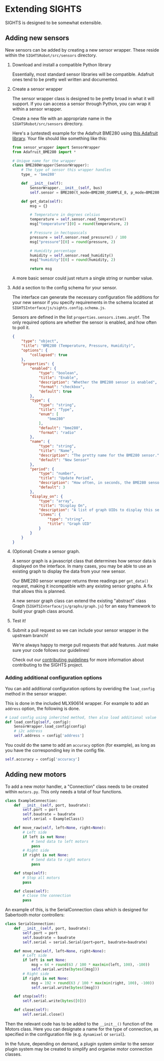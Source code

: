 # Extending SIGHTS

SIGHTS is designed to be somewhat extensible.

## Adding new sensors

New sensors can be added by creating a new sensor wrapper. These reside within the `SIGHTSRobot/src/sensors` directory.

1. Download and install a compatible Python library

    Essentially, most standard sensor libraries will be compatible. Adafruit ones tend to be pretty well written and documented.

2. Create a sensor wrapper

    The sensor wrapper class is designed to be pretty broad in what it will support. If you can access a sensor through Python, you can wrap it within a sensor wrapper.

    Create a new file with an appropriate name in the `SIGHTSRobot/src/sensors` directory.

    Here's a (untested) example for the Adafruit BME280 using [this Adafruit library](https://github.com/adafruit/Adafruit_Python_BME280). Your file should like something like this:

    ```python
    from sensor_wrapper import SensorWrapper
    from Adafruit_BME280 import *

    # Unique name for the wrapper
    class BME280Wrapper(SensorWrapper):
        # The type of sensor this wrapper handles
        type_ = 'bme280'

        def __init__(self):
            SensorWrapper.__init__(self, bus)
            self.sensor = BME280(t_mode=BME280_OSAMPLE_8, p_mode=BME280_OSAMPLE_8, h_mode=BME280_OSAMPLE_8)

        def get_data(self):
            msg = {}

            # Temperature in degrees celsius
            temperature = self.sensor.read_temperature()
            msg["temperature"][0] = round(temperature, 2)

            # Pressure in hectopascals
            pressure = self.sensor.read_pressure() / 100
            msg["pressure"][0] = round(pressure, 2)

            # Humidity percentage
            humidity = self.sensor.read_humidity()
            msg["humidity"][0] = round(humidity, 2)

            return msg
    ```

    A more basic sensor could just return a single string or number value.

3. Add a section to the config schema for your sensor.

    The interface can generate the necessary configuration file additions for your new sensor if you specify requirements in the schema located at `SIGHTSInterface/js/sights.config.schema.js`.

    Sensors are defined in the list `properties.sensors.items.anyOf`.
    The only required options are whether the sensor is enabled, and how often to poll it.

    ```json
    {
        "type": "object",
        "title": "BME280 (Temperature, Pressure, Humidity)",
        "options": {
            "collapsed": true
        },
        "properties": {
            "enabled": {
                "type": "boolean",
                "title": "Enable",
                "description": "Whether the BME280 sensor is enabled",
                "format": "checkbox",
                "default": true
            },
            "type": {
                "type": "string",
                "title": "Type",
                "enum": [
                    "bme280"
                ],
                "default": "bme280",
                "format": "radio"
            },
            "name": {
                "type": "string",
                "title": "Name",
                "description": "The pretty name for the BME280 sensor.",
                "default": "New Sensor"
            },
            "period": {
                "type": "number",
                "title": "Update Period",
                "description": "How often, in seconds, the BME280 sensor is polled.",
                "default": 3
            },
            "display_on": {
                "type": "array",
                "title": "Display On",
                "description": "A list of graph UIDs to display this sensor's data on.",
                "items": {
                    "type": "string",
                    "title": "Graph UID"
                }
            }
        }
    }

    ```

4. (Optional) Create a sensor graph.

    A sensor graph is a javascript class that determines how sensor data is displayed on the interface. In many cases, you may be able to use an existing graph to display the data from your new sensor.

    Our BME280 sensor wrapper returns three readings per `get_data()` request, making it incompatible with any existing sensor graphs. A fix that allows this is planned.

    A new sensor graph class can extend the existing "abstract" class Graph (`SIGHTSInterface/js/graphs/graph.js`) for an easy framework to build your graph class around.

5. Test it!

6. Submit a pull request so we can include your sensor wrapper in the upstream branch!

    We're always happy to merge pull requests that add features. Just make sure your code follows our guidelines!

    Check out our [contributing guidelines](https://github.com/SFXRescue/.github/blob/master/CONTRIBUTING.md) for more information about contributing to the SIGHTS project.

### Adding additional configuration options

You can add additional configuration options by overiding the `load_config` method in the sensor wrapper.

This is done in the included MLX90614 wrapper. For example to add an `address` option, the following is done.

```python
# Load config using inherited method, then also load additional value 'address'
def load_config(self, config):
    SensorWrapper.load_config(config)
    # i2c address
    self.address = config['address']
```

You could do the same to add an `accuracy` option (for example), as long as you have the corresponding key in the config file.

```python
self.accuracy = config['accuracy']
```

## Adding new motors

To add a new motor handler, a "Connection" class needs to be created within `motors.py`. This only needs a total of four functions.

```python
class ExampleConnection:
    def __init__(self, port, baudrate):
        self.port = port
        self.baudrate = baudrate
        self.serial = ExampleClass()

    def move_raw(self, left=None, right=None):
        # Left side
        if left is not None:
            # Send data to left motors
            pass
        # Right side
        if right is not None:
            # Send data to right motors
            pass

    def stop(self):
        # Stop all motors
        pass

    def close(self):
        # Close the connection
        pass
```

An example of this, is the SerialConnection class which is designed for Sabertooth motor controllers:

```python
class SerialConnection:
    def __init__(self, port, baudrate):
        self.port = port
        self.baudrate = baudrate
        self.serial = serial.Serial(port=port, baudrate=baudrate)

    def move_raw(self, left=None, right=None):
        # Left side
        if left is not None:
            msg = 64 + round(63 / 100 * max(min(left, 100), -100))
            self.serial.write(bytes([msg]))
        # Right side
        if right is not None:
            msg = 192 + round(63 / 100 * max(min(right, 100), -100))
            self.serial.write(bytes([msg]))

    def stop(self):
        self.serial.write(bytes([0]))

    def close(self):
        self.serial.close()
```

Then the relevant code has to be added to the `__init__()` function of the Motors class. Here you can designate a name for the type of connection, as specified in the configuration file (e.g. `dynamixel` or `serial`).

In the future, depending on demand, a plugin system similar to the sensor plugin system may be created to simplify and organise motor connection classes.
